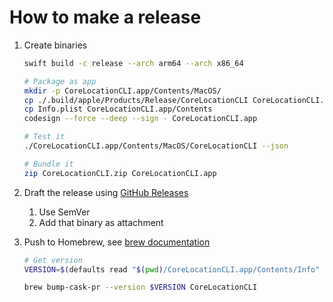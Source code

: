 # How to make a release

1. Create binaries

   ```sh
   swift build -c release --arch arm64 --arch x86_64
   
   # Package as app
   mkdir -p CoreLocationCLI.app/Contents/MacOS/
   cp ./.build/apple/Products/Release/CoreLocationCLI CoreLocationCLI.app/Contents/MacOS/
   cp Info.plist CoreLocationCLI.app/Contents
   codesign --force --deep --sign - CoreLocationCLI.app
   
   # Test it
   ./CoreLocationCLI.app/Contents/MacOS/CoreLocationCLI --json
   
   # Bundle it
   zip CoreLocationCLI.zip CoreLocationCLI.app
   ```

1. Draft the release using [GitHub Releases](https://github.com/fulldecent/corelocationcli/releases)

   1. Use SemVer
   2. Add that binary as attachment

2. Push to Homebrew, see [brew documentation](https://github.com/Homebrew/homebrew-cask/blob/master/CONTRIBUTING.md#updating-a-cask)

   ```sh
   # Get version
   VERSION=$(defaults read "$(pwd)/CoreLocationCLI.app/Contents/Info" CFBundleShortVersionString)
   
   brew bump-cask-pr --version $VERSION CoreLocationCLI
   ```
